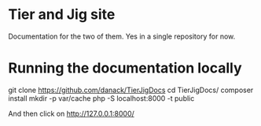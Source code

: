 # Tier and Jig site

Documentation for the two of them. Yes in a single repository for now.


# Running the documentation locally

git clone https://github.com/danack/TierJigDocs
cd TierJigDocs/
composer install
mkdir -p var/cache
php -S localhost:8000 -t public


And then click on http://127.0.0.1:8000/